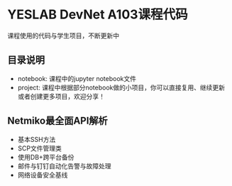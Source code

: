 # YESLAB DevNet A103课程代码
课程使用的代码与学生项目，不断更新中
## 目录说明
* notebook: 课程中的jupyter notebook文件
* project: 课程中根据部分notebook做的小项目，你可以直接复用、继续更新或者创建更多项目，欢迎分享！
## Netmiko最全面API解析
* 基本SSH方法
* SCP文件管理类
* 使用DB+跨平台备份
* 邮件与钉钉自动化告警与故障处理
* 网络设备安全基线
